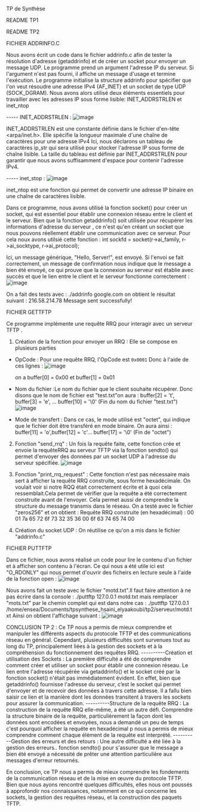 TP de Synthèse

README TP1


README TP2

FICHIER ADDRINFO.C

Nous avons écrit un code dans le fichier addrinfo.c  afin de tester la résolution d'adresse (getaddrinfo) et de créer un socket pour envoyer un message UDP.
Le programme prend un argument l'adresse IP du serveur. Si l'argument n'est pas fourni, il affiche un message d'usage et termine l'exécution.
Le programme initialise la structure addrinfo pour spécifier que l'on veut résoudre une adresse IPv4 (AF_INET) et un socket de type UDP (SOCK_DGRAM).
Nous avons alors utilisé deux éléments essentiels pour travailler avec les adresses IP sous forme lisible: INET_ADDRSTRLEN et inet_ntop

----- INET_ADDRSTRLEN : 
![image](https://github.com/user-attachments/assets/b8b5ba36-ff96-45b1-ac98-0ea467a84aa2)

INET_ADDRSTRLEN est une constante définie dans le fichier d'en-tête <arpa/inet.h>. Elle spécifie la longueur maximale d'une chaîne de caractères pour une adresse IPv4
Ici, nous déclarons un tableau de caractères ip_str qui sera utilisé pour stocker l'adresse IP sous forme de chaîne lisible. La taille du tableau est définie par INET_ADDRSTRLEN pour garantir que nous avons suffisamment d'espace pour contenir l'adresse IPv4.

----- inet_stop :
![image](https://github.com/user-attachments/assets/bd73751e-8acf-4519-a917-5ef770079950)

inet_ntop est une fonction qui permet de convertir une adresse IP binaire en une chaîne de caractères lisible.

Dans ce programme, nous avons utilisé la fonction socket() pour créer un socket, qui est essentiel pour établir une connexion réseau entre le client et le serveur. Bien que la fonction getaddrinfo() soit utilisée pour récupérer les informations d'adresse du serveur , ce n'est qu'en créant un socket que nous pouvons réellement établir une communication avec ce serveur. 
Pour cela noux avons utilsié cette fonction :  int sockfd = socket(r->ai_family, r->ai_socktype, r->ai_protocol);

Ici, un message générique, "Hello, Server!", est envoyé. Si l'envoi se fait correctement, un message de confirmation nous indique que le message a bien été envoyé, ce qui prouve que la connexion au serveur est établie avec succès et que le lien entre le client et le serveur fonctionne correctement : 
![image](https://github.com/user-attachments/assets/737f41f6-cade-49ea-ba54-4d3e73cb0b68)

On a fait des tests avec : ./addrinfo google.com
on obtient le résultat suivant :
216.58.214.78
Message sent successfully!


  FICHIER GETTFTP
  
  Ce programme implémente une requête RRQ pour interagir avec un serveur TFTP . 
  
1. Création de la fonction pour envoyer un RRQ :
Elle se compose en plusieurs parties 
- OpCode :  Pour une requête RRQ, l'OpCode est `0x0001`
  Donc à l'aide de ces lignes :
![image](https://github.com/user-attachments/assets/d5c341cc-9456-477e-ba75-5154bbb5343c)

  on a buffer[0] = 0x00 et buffer[1] = 0x01
- Nom du fichier :Le nom du fichier que le client souhaite récupérer.
  Donc disons que le nom de fichier est "test.txt"on aura : buffer[2] = 't', buffer[3] = 'e', ... buffer[10] = '\0' (Fin du nom du fichier "test.txt")
![image](https://github.com/user-attachments/assets/0fbddf9f-c888-43b9-827a-ed9da31e43ee)

- Mode de transfert : Dans ce cas, le mode utilisé est "octet", qui indique que le fichier doit être transféré en mode binaire.
  On aura ainsi : buffer[11] = 'o',buffer[12] = 'c'... buffer[17] = '\0' (Fin de "octet")

 2. Fonction "send_rrq" :
Un fois la requête faite, cette fonction crée et envoie la requêteRRQ au serveur TFTP via la fonction sendto() qui permet d'envoyer des données par un socket UDP à l'adresse du serveur spécifiée.
![image](https://github.com/user-attachments/assets/88b48f8a-51ff-4051-b4c8-7e63816a2ead)

 
3. Fonction "print_rrq_request" :
Cette fonction  n'est pas nécessaire mais sert à afficher la requête RRQ construite, sous forme hexadécimale. On voulait voir si notre RQQ était correctement écrite et à quoi cela ressemblait.Cela permet de vérifier que la requête a été correctement construite avant de l'envoyer. Cela permet aussi de comprendre la structure du message transmis dans le réseau.
On a testé avec le fichier "zeros256" et on obtient : 
Requête RRQ construite (en hexadécimal) :
00 01 7a 65 72 6f 73 32 35 36 00 6f 63 74 65 74 00 

4. Création du socket UDP :
On réutilise ce qu'on a mis dans le fichier "addrinfo.c"

FICHIER PUTTFTP

Dans ce fichier, nous avons réalisé un code pour lire le contenu d'un fichier et à afficher son contenu à l'écran.
Ce qui nous a été utile ici est  "O_RDONLY" qui nous permet d'ouvrir des ficheirs en lecture seule à l'aide de la fonction open : 
![image](https://github.com/user-attachments/assets/bef3761e-fb13-4983-a4d0-e7b429923b22)

Nous avons fait un teste avec le fichier "motd.txt".Il faut faire attention à ne pas écrire dans la console : ./puttftp 127.0.0.1 motd.txt  mais remplacer "mots.txt" par le chemin complet qui est dans notre cas : ./puttftp 127.0.0.1 /home/ensea/Documents/tpsynthese_hsaini_elyaakoubi/tp2/serveur/motd.txt
Ainsi on obtient l'affichage suivant : 
![image](https://github.com/user-attachments/assets/ae878534-d0e6-417c-98ef-437184505644)

                
CONCLUSION TP 2 : 
Ce TP nous a permis de mieux comprendre et manipuler les différents aspects du protocole TFTP et des communications réseau en général. 
Cependant, plusieurs difficultés sont survenues tout au long du TP, principalement liées à la gestion des sockets et à la compréhension du fonctionnement des requêtes RRQ.
----------Création et utilisation des Sockets : La première difficulté a été de comprendre comment créer et utiliser un socket pour établir une connexion réseau. Le lien entre l'adresse récupérée via getaddrinfo() et le socket créé par la fonction socket() n'était pas immédiatement évident. En effet, bien que getaddrinfo() fournisse l'adresse du serveur, c’est le socket qui permet d'envoyer et de recevoir des données à travers cette adresse. Il a fallu bien saisir ce lien et la manière dont les données transitent à travers les sockets pour assurer la communication.
----------Structure de la requête RRQ : La construction de la requête RRQ elle-même, a été un autre défi. Comprendre la structure binaire de la requête, particulièrement la façon dont les données sont encodées et envoyées, nous a demandé un peu de temps c'est pourquoi afficher la requête en hexadécimal p nous a permis de mieux comprendre comment chaque élément de la requête est interprété.
----------Gestion des erreurs et des retours : Une autre difficulté a été liée à la gestion des erreurs.. fonction sendto() pour s'assurer que le message a bien été envoyé a nécessité de prêter une attention particulière aux messages d'erreur retournés.

En conclusion, ce TP nous a permis de mieux comprendre les fondements de la communication réseau et de la mise en œuvre du protocole TFTP. Bien que nous ayons rencontré quelques difficultés, elles nous ont poussés à approfondir nos connaissances, notamment en ce qui concerne les sockets, la gestion des requêtes réseau, et la construction des paquets TFTP.


